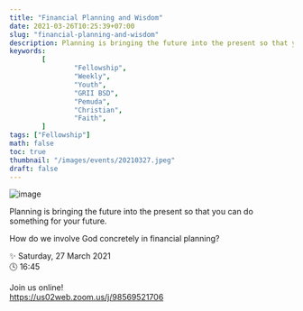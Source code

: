```yaml
---
title: "Financial Planning and Wisdom"
date: 2021-03-26T10:25:39+07:00
slug: "financial-planning-and-wisdom"
description: Planning is bringing the future into the present so that you can do something for your future. How do we involve God concretely in financial planning?
keywords:
        [
                "Fellowship",
                "Weekly",
                "Youth",
                "GRII BSD",
                "Pemuda",
                "Christian",
                "Faith",
        ]
tags: ["Fellowship"]
math: false
toc: true
thumbnail: "/images/events/20210327.jpeg"
draft: false
---
```


![image](/images/events/20210327.jpeg)

Planning is bringing the future into the present so that you can do something for your future.

How do we involve God concretely in financial planning?

✨ Saturday, 27 March 2021\
🕓 16:45

Join us online!\
https://us02web.zoom.us/j/98569521706

